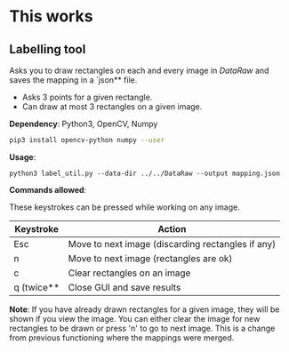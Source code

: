 # This works

## Labelling tool
Asks you to draw rectangles on each and every image in *DataRaw* and saves the mapping in a `json** file.

* Asks 3 points for a given rectangle.
* Can draw at most 3 rectangles on a given image.

**Dependency**:
Python3, OpenCV, Numpy
```bash
pip3 install opencv-python numpy --user
```

**Usage**:
```python3
python3 label_util.py --data-dir ../../DataRaw --output mapping.json
```

**Commands allowed**:

These keystrokes can be pressed while working on any image.

| Keystroke | Action                                            |
|-----------|---------------------------------------------------|
| Esc       | Move to next image (discarding rectangles if any) |
| n         | Move to next image (rectangles are ok)            |
| c         | Clear rectangles on an image                      |
| q (twice** | Close GUI and save results                        |

**Note**: If you have already drawn rectangles for a given image, they will be shown if you view the image. You can either clear the image for new rectangles to be drawn or press 'n' to go to next image.
This is a change from previous functioning where the mappings were merged.
